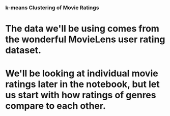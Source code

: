 

### k-means Clustering of Movie Ratings
# The data we'll be using comes from the wonderful MovieLens user rating dataset. 
# We'll be looking at individual movie ratings later in the notebook, but let us start with how ratings of genres compare to each other.
